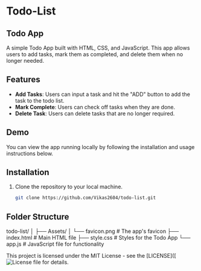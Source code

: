 # Todo-List
## Todo App

A simple Todo App built with HTML, CSS, and JavaScript. This app allows users to add tasks, mark them as completed, and delete them when no longer needed.

## Features

- **Add Tasks**: Users can input a task and hit the "ADD" button to add the task to the todo list.
- **Mark Complete**: Users can check off tasks when they are done.
- **Delete Task**: Users can delete tasks that are no longer required.

## Demo

You can view the app running locally by following the installation and usage instructions below.

## Installation

1. Clone the repository to your local machine.
   ```bash
   git clone https://github.com/Vikas2604/todo-list.git

## Folder Structure

todo-list/
│
├── Assets/
│   └── favicon.png        # The app's favicon
├── index.html             # Main HTML file
├── style.css              # Styles for the Todo App
└── app.js                 # JavaScript file for functionality

This project is licensed under the MIT License - see the [LICENSE]([![License](Licsnse) file for details.

